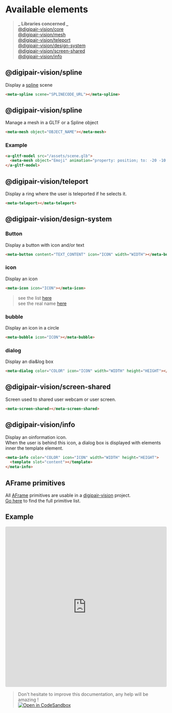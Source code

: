 # Available elements

> **_ Libraries concerned _**  
> [@digipair-vision/core](https://www.npmjs.com/package/@digipair-vision/core)  
> [@digipair-vision/mesh](https://www.npmjs.com/package/@digipair-vision/mesh)  
> [@digipair-vision/teleport](https://www.npmjs.com/package/@digipair-vision/teleport)  
> [@digipair-vision/design-system](https://www.npmjs.com/package/@digipair-vision/design-system)  
> [@digipair-vision/screen-shared](https://www.npmjs.com/package/@digipair-vision/screen-shared)  
> [@digipair-vision/info](https://www.npmjs.com/package/@digipair-vision/info)

## @digipair-vision/spline

Display a [spline](https://spline.design) scene

```html
<meta-spline scene="SPLINECODE_URL"></meta-spline>
```

## @digipair-vision/spline

Manage a mesh in a GLTF or a Spline object

```html
<meta-mesh object="OBJECT_NAME"></meta-mesh>
```

### Example

```html
<a-gltf-model src="/assets/scene.glb">
  <meta-mesh object="Emoji" animation="property: position; to: -20 -10 0; dur: 2000; easing: linear; dir: alternate; loop: true;"></meta-mesh>
</a-gltf-model>
```

## @digipair-vision/teleport

Display a ring where the user is teleported if he selects it.

```html
<meta-teleport></meta-teleport>
```

## @digipair-vision/design-system

### Button

Display a button with icon and/or text

```html
<meta-button content="TEXT_CONTENT" icon="ICON" width="WIDTH"></meta-button>
```

### icon

Display an icon

```html
<meta-icon icon="ICON"></meta-icon>
```

> see the list [here](https://fonts.google.com/icons)  
> see the real name [here](https://github.com/digipair/digipair-vision/blob/master/libs/design-system/src/lib/const/icons.const.ts)

### bubble

Display an icon in a circle

```html
<meta-bubble icon="ICON"></meta-bubble>
```

### dialog

Display an dia&log box

```html
<meta-dialog color="COLOR" icon="ICON" width="WIDTH" height="HEIGHT"></meta-dialog>
```

## @digipair-vision/screen-shared

Screen used to shared user webcam or user screen.

```html
<meta-screen-shared></meta-screen-shared>
```

## @digipair-vision/info

Display an oinformation icon.  
When the user is behind this icon, a dialog box is displayed with elements inner the template element.

```html
<meta-info color="COLOR" icon="ICON" width="WIDTH" height="HEIGHT">
  <template slot="content"></template>
</meta-info>
```

## AFrame primitives

All [AFrame](https://aframe.io) primitives are usable in a [digipair-vision](https://www.digipair-vision.com) project.  
[Go here](https://aframe.io/docs/) to find the full primitive list.

## Example

<iframe src="https://codesandbox.io/embed/github/digipair/digipair-vision-examples/tree/available-elements-example/?fontsize=10&hidenavigation=1&theme=dark&view=preview&module=/apps/metaverse/src/lib/metaverse.space.ts"
     style="width:100%; height:500px; border:0; border-radius: 4px; overflow:hidden;"
     title="Pinser available elements example"
     allow="accelerometer; ambient-light-sensor; camera; encrypted-media; geolocation; gyroscope; hid; microphone; midi; payment; usb; vr; xr-spatial-tracking"
     sandbox="allow-forms allow-modals allow-popups allow-presentation allow-same-origin allow-scripts"
   ></iframe>

> Don't hesitate to improve this documentation, any help will be amazing !  
> [![Open in CodeSandbox](https://codesandbox.io/static/img/play-codesandbox.svg)](https://githubbox.com/digipair/digipair-vision/blob/master/docs/available-elements.md)
